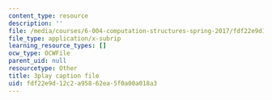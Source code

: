 ```yaml
---
content_type: resource
description: ''
file: /media/courses/6-004-computation-structures-spring-2017/fdf22e9d12c2a95862ea5f0a00a018a3_3KJeK-UUADA.srt
file_type: application/x-subrip
learning_resource_types: []
ocw_type: OCWFile
parent_uid: null
resourcetype: Other
title: 3play caption file
uid: fdf22e9d-12c2-a958-62ea-5f0a00a018a3
---
```


